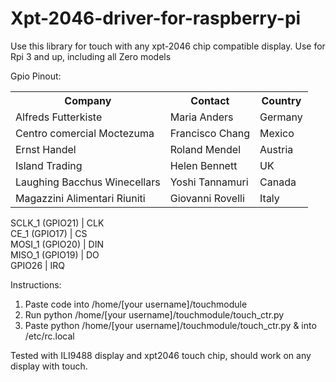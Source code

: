 # Xpt-2046-driver-for-raspberry-pi
Use this library for touch with any xpt-2046 chip compatible display.
Use for Rpi 3 and up, including all Zero models

Gpio Pinout:


<table>
  <tr>
    <th>Company</th>
    <th>Contact</th>
    <th>Country</th>
  </tr>
  <tr>
    <td>Alfreds Futterkiste</td>
    <td>Maria Anders</td>
    <td>Germany</td>
  </tr>
  <tr>
    <td>Centro comercial Moctezuma</td>
    <td>Francisco Chang</td>
    <td>Mexico</td>
  </tr>
  <tr>
    <td>Ernst Handel</td>
    <td>Roland Mendel</td>
    <td>Austria</td>
  </tr>
  <tr>
    <td>Island Trading</td>
    <td>Helen Bennett</td>
    <td>UK</td>
  </tr>
  <tr>
    <td>Laughing Bacchus Winecellars</td>
    <td>Yoshi Tannamuri</td>
    <td>Canada</td>
  </tr>
  <tr>
    <td>Magazzini Alimentari Riuniti</td>
    <td>Giovanni Rovelli</td>
    <td>Italy</td>
  </tr>
</table>
SCLK_1 (GPIO21) |	CLK <br>
CE_1 (GPIO17)	  | CS <br>
MOSI_1 (GPIO20)	| DIN <br>
MISO_1 (GPIO19)	| DO <br>
GPIO26	        | IRQ <br>

Instructions:
1. Paste code into /home/[your username]/touchmodule
2. Run python /home/[your username]/touchmodule/touch_ctr.py
3. Paste python /home/[your username]/touchmodule/touch_ctr.py & into /etc/rc.local


Tested with ILI9488 display and xpt2046 touch chip, should work on any display with touch.
